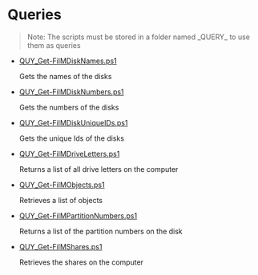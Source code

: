 # Queries

> Note: The scripts must be stored in a folder named \_QUERY_ to use them as queries

+ [QUY_Get-FilMDiskNames.ps1](./QUY_Get-FilMDiskNames.ps1)

  Gets the names of the disks

+ [QUY_Get-FilMDiskNumbers.ps1](./QUY_Get-FilMDiskNumbers.ps1)

  Gets the numbers of the disks

+ [QUY_Get-FilMDiskUniqueIDs.ps1](./QUY_Get-FilMDiskUniqueIDs.ps1)

  Gets the unique Ids of the disks

+ [QUY_Get-FilMDriveLetters.ps1](./QUY_Get-FilMDriveLetters.ps1)

  Returns a list of all drive letters on the computer

+ [QUY_Get-FilMObjects.ps1](./QUY_Get-FilMObjects.ps1)

  Retrieves a list of objects

+ [QUY_Get-FilMPartitionNumbers.ps1](./QUY_Get-FilMPartitionNumbers.ps1)

  Returns a list of the partition numbers on the disk

+ [QUY_Get-FilMShares.ps1](./QUY_Get-FilMShares.ps1)

  Retrieves the shares on the computer